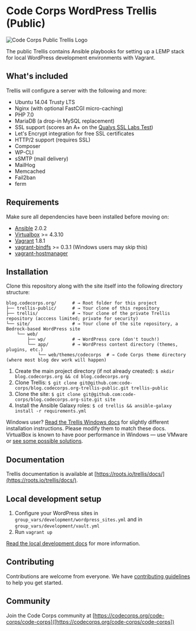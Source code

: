# Code Corps WordPress Trellis (Public)

![Code Corps Public Trellis Logo](https://d3pgew4wbk2vb1.cloudfront.net/images/github/code-corps-trellis-public.png)

The public Trellis contains Ansible playbooks for setting up a LEMP stack for local WordPress development environments with Vagrant.

## What's included

Trellis will configure a server with the following and more:

* Ubuntu 14.04 Trusty LTS
* Nginx (with optional FastCGI micro-caching)
* PHP 7.0
* MariaDB (a drop-in MySQL replacement)
* SSL support (scores an A+ on the [Qualys SSL Labs Test](https://www.ssllabs.com/ssltest/))
* Let's Encrypt integration for free SSL certificates
* HTTP/2 support (requires SSL)
* Composer
* WP-CLI
* sSMTP (mail delivery)
* MailHog
* Memcached
* Fail2ban
* ferm

## Requirements

Make sure all dependencies have been installed before moving on:

* [Ansible](http://docs.ansible.com/ansible/intro_installation.html#latest-releases-via-pip) 2.0.2
* [Virtualbox](https://www.virtualbox.org/wiki/Downloads) >= 4.3.10
* [Vagrant](https://releases.hashicorp.com/vagrant/1.8.1/) 1.8.1
* [vagrant-bindfs](https://github.com/gael-ian/vagrant-bindfs#installation) >= 0.3.1 (Windows users may skip this)
* [vagrant-hostmanager](https://github.com/smdahlen/vagrant-hostmanager#installation)

## Installation

Clone this repository along with the site itself into the following directory structure:

```shell
blog.codecorps.org/      # → Root folder for this project
├── trellis-public/      # → Your clone of this repository
├── trellis/             # → Your clone of the private Trellis repository (acccess limited; private for security)
└── site/                # → Your clone of the site repository, a Bedrock-based WordPress site
    └── web/
        ├── wp/          # → WordPress core (don't touch!)
        └── app/         # → WordPress content directory (themes, plugins, etc.)
            └── web/themes/codecorps  # → Code Corps theme directory (where most blog dev work will happen)
```

1. Create the main project directory (if not already created): `$ mkdir blog.codecorps.org && cd blog.codecorps.org`
2. Clone Trellis: `$ git clone git@github.com:code-corps/blog.codecorps.org-trellis-public.git trellis-public`
3. Clone the site: `$ git clone git@github.com:code-corps/blog.codecorps.org-site.git site`
4. Install the Ansible Galaxy roles: `$ cd trellis && ansible-galaxy install -r requirements.yml`

Windows user? [Read the Trellis Windows docs](https://roots.io/trellis/docs/windows/) for slightly different installation instructions. Please modify them to match these docs. VirtualBox is known to have poor performance in Windows — use VMware or [see some possible solutions](https://discourse.roots.io/t/virtualbox-performance-in-windows/3932).

## Documentation

Trellis documentation is available at [https://roots.io/trellis/docs/](https://roots.io/trellis/docs/).

## Local development setup

1. Configure your WordPress sites in `group_vars/development/wordpress_sites.yml` and in `group_vars/development/vault.yml`
2. Run `vagrant up`

[Read the local development docs](https://roots.io/trellis/docs/local-development-setup/) for more information.

## Contributing

Contributions are welcome from everyone. We have [contributing guidelines](https://github.com/blog.codecorps.org-site/blob/master/CONTRIBUTING.md) to help you get started.

## Community

Join the Code Corps community at [https://codecorps.org/code-corps/code-corps]([https://codecorps.org/code-corps/code-corps])
